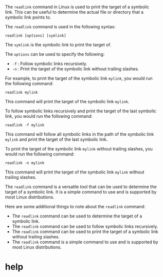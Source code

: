 # 

The `readlink` command in Linux is used to print the target of a symbolic link. This can be useful to determine the actual file or directory that a symbolic link points to.

The `readlink` command is used in the following syntax:

```
readlink [options] [symlink]
```

The `symlink` is the symbolic link to print the target of.

The `options` can be used to specify the following:

* `-f` : Follow symbolic links recursively.
* `-n` : Print the target of the symbolic link without trailing slashes.

For example, to print the target of the symbolic link `mylink`, you would run the following command:

```
readlink mylink
```

This command will print the target of the symbolic link `mylink`.

To follow symbolic links recursively and print the target of the last symbolic link, you would run the following command:

```
readlink -f mylink
```

This command will follow all symbolic links in the path of the symbolic link `mylink` and print the target of the last symbolic link.

To print the target of the symbolic link `mylink` without trailing slashes, you would run the following command:

```
readlink -n mylink
```

This command will print the target of the symbolic link `mylink` without trailing slashes.

The `readlink` command is a versatile tool that can be used to determine the target of a symbolic link. It is a simple command to use and is supported by most Linux distributions.

Here are some additional things to note about the `readlink` command:

* The `readlink` command can be used to determine the target of a symbolic link.
* The `readlink` command can be used to follow symbolic links recursively.
* The `readlink` command can be used to print the target of a symbolic link without trailing slashes.
* The `readlink` command is a simple command to use and is supported by most Linux distributions.



# help 

```

```

